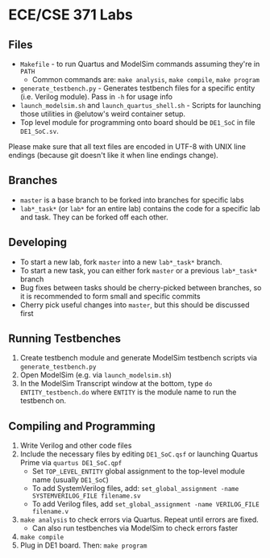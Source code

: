 # ECE/CSE 371 Labs

## Files

* `Makefile` - to run Quartus and ModelSim commands assuming they're in `PATH`
	* Common commands are: `make analysis`, `make compile`, `make program`
* `generate_testbench.py` - Generates testbench files for a specific entity (i.e. Verilog module). Pass in `-h` for usage info
* `launch_modelsim.sh` and `launch_quartus_shell.sh` - Scripts for launching those utilities in @elutow's weird container setup.
* Top level module for programming onto board should be `DE1_SoC` in file `DE1_SoC.sv`.

Please make sure that all text files are encoded in UTF-8 with UNIX line endings (because git doesn't like it when line endings change).

## Branches

* `master` is a base branch to be forked into branches for specific labs
* `lab*_task*` (or `lab*` for an entire lab) contains the code for a specific lab and task. They can be forked off each other.

## Developing

* To start a new lab, fork `master` into a new `lab*_task*` branch.
* To start a new task, you can either fork `master` or a previous `lab*_task*` branch
* Bug fixes between tasks should be cherry-picked between branches, so it is recommended to form small and specific commits
* Cherry pick useful changes into `master`, but this should be discussed first

## Running Testbenches

1. Create testbench module and generate ModelSim testbench scripts via `generate_testbench.py`
2. Open ModelSim (e.g. via `launch_modelsim.sh`)
3. In the ModelSim Transcript window at the bottom, type `do ENTITY_testbench.do` where `ENTITY` is the module name to run the testbench on.

## Compiling and Programming

1. Write Verilog and other code files
2. Include the necessary files by editing `DE1_SoC.qsf` or launching Quartus Prime via `quartus DE1_SoC.qpf`
	* Set `TOP_LEVEL_ENTITY` global assignment to the top-level module name (usually `DE1_SoC`)
	* To add SystemVerilog files, add: `set_global_assignment -name SYSTEMVERILOG_FILE filename.sv`
	* To add Verilog files, add `set_global_assignment -name VERILOG_FILE filename.v`
3. `make analysis` to check errors via Quartus. Repeat until errors are fixed.
	* Can also run testbenches via ModelSim to check errors faster
4. `make compile`
5. Plug in DE1 board. Then: `make program`
